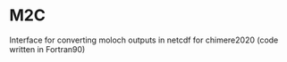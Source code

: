# M2C
Interface for converting moloch outputs in netcdf for chimere2020 (code written in Fortran90) 
